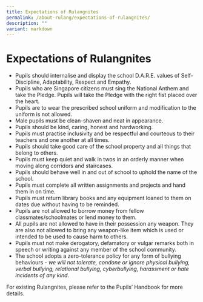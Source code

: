 ```yaml
---
title: Expectations of Rulangnites
permalink: /about-rulang/expectations-of-rulangnites/
description: ""
variant: markdown
---
```

# Expectations of Rulangnites

 *   Pupils should internalise and display the school D.A.R.E. values of Self-Discipline, Adaptability, Respect and Empathy.
*   Pupils who are Singapore citizens must sing the National Anthem and take the Pledge. Pupils will take the Pledge with the right fist placed over the heart.
*   Pupils are to wear the prescribed school uniform and modification to the uniform is not allowed.
*   Male pupils must be clean-shaven and neat in appearance.
*   Pupils should be kind, caring, honest and hardworking.
*   Pupils must practise inclusivity and be respectful and courteous to their teachers and one another at all times.
*   Pupils should take good care of the school property and all things that belong to others.
*   Pupils must keep quiet and walk in twos in an orderly manner when moving along corridors and staircases.
*   Pupils should behave well in and out of school to uphold the name of the school.
*   Pupils must complete all written assignments and projects and hand them in on time.
*   Pupils must return library books and any equipment loaned to them on dates due without having to be reminded.
*   Pupils are not allowed to borrow money from fellow classmates/schoolmates or lend money to them.
*   All pupils are not allowed to have in their possession any weapon. They are also not allowed to bring any weapon-like item which is used or intended to be used to cause harm to others.
*   Pupils must not make derogatory, defamatory or vulgar remarks both in speech or writing against any member of the school community.
*   The school adopts a zero-tolerance policy for any form of bullying behaviours - _we will not tolerate, condone or ignore physical bullying, verbal bullying, relational bullying, cyberbullying, harassment or hate incidents of any kind_.

For existing Rulangnites, please refer to the Pupils’ Handbook for more details.